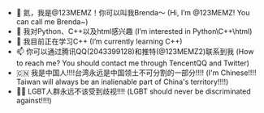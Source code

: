 - 👋 氦，我是@123MEMZ！你可以叫我Brenda～  (Hi, I’m @123MEMZ! You can call me Brenda~)
- 👀 我对Python、C++以及html感兴趣  (I’m interested in Python\C++\html)
- 🌱 我目前正在学习C++  (I’m currently learning C++)
- 📫 你可以通过腾讯QQ(2043399128)和推特(@123MEMZ2)联系到我  (How to reach me? You should contact me through TencentQQ and Twitter)
- 🇨🇳 我是中国人!!!!台湾永远是中国领土不可分割的一部分!!!!  (I'm Chinese!!!! Taiwan will always be an inalienable part of China's territory!!!!)
- 🏳️‍🌈 LGBT人群永远不该受到歧视!!!!  (LGBT should never be discriminated against!!!!)
<!---
123MEMZ/123MEMZ is a ✨ special ✨ repository because its `README.md` (this file) appears on your GitHub profile.
You can click the Preview link to take a look at your changes.
--->
